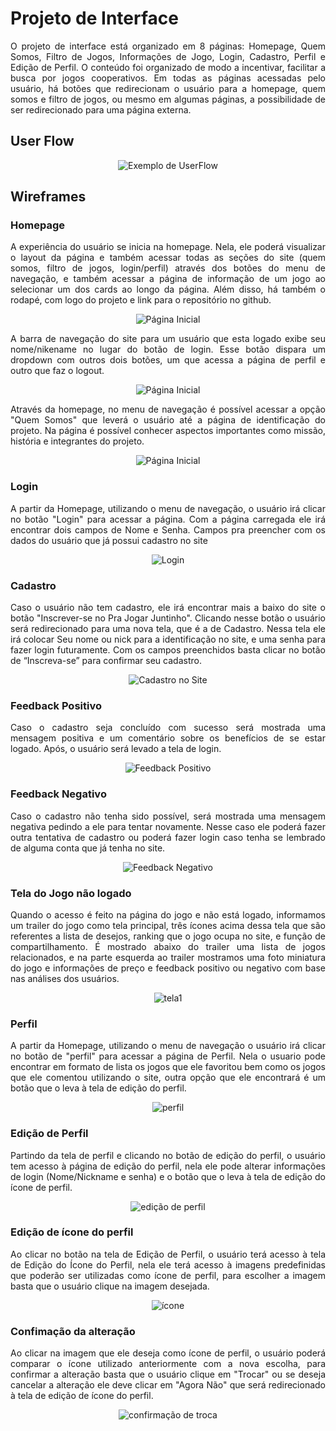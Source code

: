 
# Projeto de Interface

<div align="justify">

O projeto de interface está organizado em 8 páginas: Homepage, Quem Somos, Filtro de Jogos, Informações de Jogo, Login, Cadastro, Perfil e Edição de Perfil. O conteúdo foi organizado de modo a incentivar, facilitar a busca por jogos cooperativos. Em todas as páginas acessadas pelo usuário, há botões que redirecionam o usuário para a homepage, quem somos e filtro de jogos, ou mesmo em algumas páginas, a possibilidade de ser redirecionado para uma página externa.

## User Flow

<div align="center">

![Exemplo de UserFlow](img/user-flow.png)

</div>

## Wireframes

### Homepage

A experiência do usuário se inicia na homepage. Nela, ele poderá visualizar o layout da página e também acessar todas as seções do site (quem somos, filtro de jogos, login/perfil) através dos botões do menu de navegação, e também acessar a página de informação de um jogo ao selecionar um dos cards ao longo da página. Além disso, há também o rodapé, com logo do projeto e link para o repositório no github.

<div align="center">

![Página Inicial](img/tela-principal.png)

</div>

A barra de navegação do site para um usuário que esta logado exibe seu nome/nikename no lugar do botão de login. Esse botão dispara um dropdown com outros dois botões, um que acessa a página de perfil e outro que faz o logout.

<div align="center">

![Página Inicial](img/header-logado.png)

</div>

Através da homepage, no menu de navegação é possível acessar a opção "Quem Somos" que leverá o usuário até a página de identificação do projeto. Na página é possível conhecer aspectos importantes como missão, história e integrantes do projeto.

<div align="center">

![Página Inicial](img/quem-somos.png)

</div>

### Login

A partir da Homepage, utilizando o menu de navegação, o usuário irá clicar no botão "Login" para acessar a página. Com a página carregada ele irá encontrar dois campos de Nome e Senha. Campos pra preencher com os dados do usuário que já possui cadastro no site  

<div align="center">

![Login](img/login.png)

</div>

### Cadastro

Caso o usuário não tem cadastro, ele irá encontrar mais a baixo do site o botão "Inscrever-se no Pra Jogar Juntinho". Clicando nesse botão o usuário será redirecionado para uma nova tela, que é a de Cadastro. Nessa tela ele irá colocar Seu nome ou nick para a identificação no site, e uma senha para fazer login futuramente. Com os campos preenchidos basta clicar no botão de “Inscreva-se” para confirmar seu cadastro.

<div align="center">

![Cadastro no Site](img/cadastro.png)

</div>
 
### Feedback Positivo

Caso o cadastro seja concluído com sucesso será mostrada uma mensagem positiva e um comentário sobre os benefícios de se estar logado. Após, o usuário será levado a tela de login.

<div align="center">

![Feedback Positivo](https://user-images.githubusercontent.com/102264749/164342162-7513c3cf-e74d-4ba8-8a60-5f9cb12b47f0.png)

</div>

 ### Feedback Negativo

Caso o cadastro não tenha sido possível, será mostrada uma mensagem negativa pedindo a ele para tentar novamente. Nesse caso ele poderá fazer outra tentativa de cadastro ou poderá fazer login caso tenha se lembrado de alguma conta que já tenha no site.

<div align="center">

![Feedback Negativo](https://user-images.githubusercontent.com/102264749/164343121-e72532ca-305e-4c4f-abcd-2a98bf2d72f9.png)
 
</div>
 
 ### Tela do Jogo não logado
 
Quando o acesso é feito na página do jogo e não está logado, informamos um trailer do jogo como tela principal, três ícones acima dessa tela que são referentes a lista de desejos, ranking que o jogo ocupa no site, e função de compartilhamento. É mostrado abaixo do trailer uma lista de jogos relacionados, e na parte esquerda ao trailer mostramos uma foto miniatura do jogo e informações de preço e feedback positivo ou negativo com base nas análises dos usuários.
 
<div align="center">
 
![tela1](https://user-images.githubusercontent.com/101337049/165205713-aac259d6-aaa9-4588-a1e5-aa8d4a143328.png)
 
</div>

### Perfil
A partir da Homepage, utilizando o menu de navegação o usuário irá clicar no botão de "perfil" para acessar a página de Perfil. Nela o usuario pode encontrar em formato de lista os jogos que ele favoritou bem como os jogos que ele comentou utilizando o site, outra opção que ele encontrará é um botão que o leva à tela de edição do perfil.

<div align = "center">
 
![perfil](img/)

</div>

### Edição de Perfil
Partindo da tela de perfil e clicando no botão de edição do perfil, o usuário tem acesso à página de edição do perfil, nela ele pode alterar informações de login (Nome/Nickname e senha) e o botão que o leva à tela de edição do ícone de perfil.

<div align = "center">
 
![edição de perfil](img/edi%C3%A7%C3%A3o-perfil.JPG)

</div>

### Edição de ícone do perfil
Ao clicar no botão na tela de Edição de Perfil, o usuário terá acesso à tela de Edição do Ícone do Perfil, nela ele terá acesso à imagens predefinidas que poderão ser utilizadas como ícone de perfil, para escolher a imagem basta que o usuário clique na imagem desejada.

<div align = "center">
 
![ícone](img/troca-icone-perfil.JPG)

</div>

### Confimação da alteração
Ao clicar na imagem que ele deseja como ícone de perfil, o usuário poderá comparar o ícone utilizado anteriormente com a nova escolha, para confirmar a alteração basta que o usuário clique em "Trocar" ou se deseja cancelar a alteração ele deve clicar em "Agora Não" que será redirecionado à tela de edição de ícone do perfil. 

<div align = "center">
 
![confirmação de troca](img/confirma-troca-icone.JPG)

</div>
